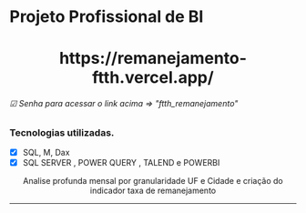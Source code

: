 # Projeto Profissional de BI
<h1 align="center">
https://remanejamento-ftth.vercel.app/
<h6> ☑ Senha para acessar o link acima => "ftth_remanejamento"</h6>
</h1>

### Tecnologias utilizadas.
- [x] SQL, M, Dax
- [x] SQL SERVER , POWER QUERY , TALEND e POWERBI

<p align="center">Analise profunda mensal por granularidade UF e Cidade e criação do indicador taxa de remanejamento</p>

<hr />
